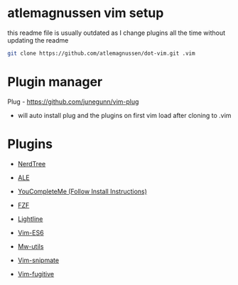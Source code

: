 # atlemagnussen vim setup

this readme file is usually outdated as I change plugins all the time without updating the readme

```sh
git clone https://github.com/atlemagnussen/dot-vim.git .vim
```

# Plugin manager
Plug - https://github.com/junegunn/vim-plug

- will auto install plug and the plugins  on first vim load after cloning to .vim

# Plugins
- [NerdTree](https://github.com/scrooloose/nerdtree)
- [ALE](https://github.com/dense-analysis/ale)
- [YouCompleteMe (Follow Install Instructions)](https://github.com/ycm-core/YouCompleteMe)
- [FZF](https://github.com/junegunn/fzf.vim)

- [Lightline](https://github.com/itchyny/lightline.vim)

- [Vim-ES6](https://github.com/isRuslan/vim-es6)
- [Mw-utils](https://github.com/MarcWeber/vim-addon-mw-utils)
- [Vim-snipmate](https://github.com/garbas/vim-snipmate)
- [Vim-fugitive](https://github.com/tpope/vim-fugitive)

